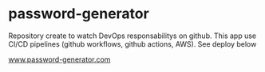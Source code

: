 # password-generator

Repository create to watch DevOps responsabilitys on github. This app use CI/CD pipelines (github workflows, github actions, AWS).
See deploy below

<a href="http://ec2-54-173-211-239.compute-1.amazonaws.com/">www.password-generator.com</a>
